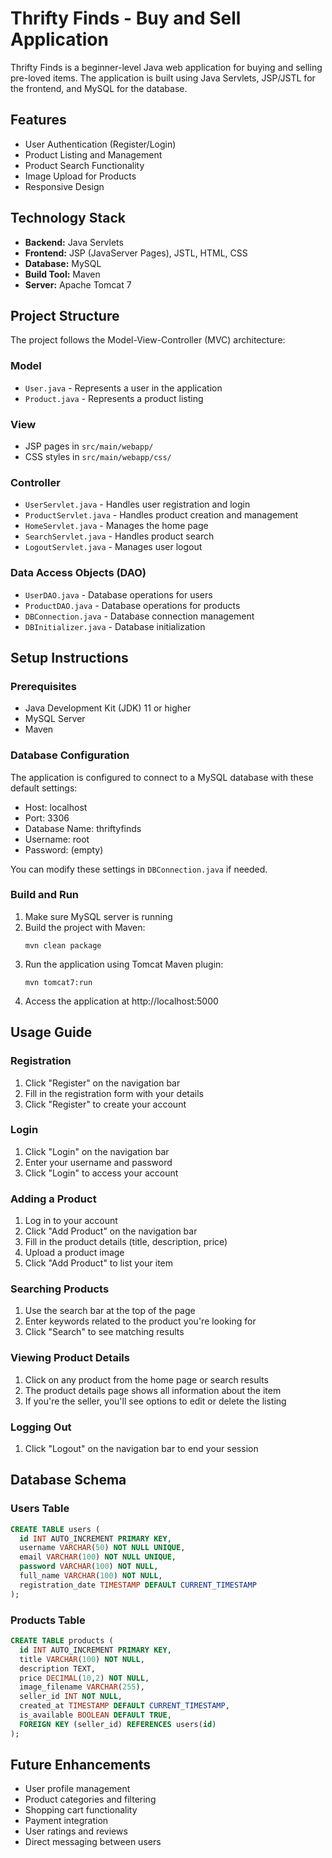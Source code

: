 # Thrifty Finds - Buy and Sell Application

Thrifty Finds is a beginner-level Java web application for buying and selling pre-loved items. The application is built using Java Servlets, JSP/JSTL for the frontend, and MySQL for the database.

## Features

- User Authentication (Register/Login)
- Product Listing and Management
- Product Search Functionality
- Image Upload for Products
- Responsive Design

## Technology Stack

- **Backend:** Java Servlets
- **Frontend:** JSP (JavaServer Pages), JSTL, HTML, CSS
- **Database:** MySQL
- **Build Tool:** Maven
- **Server:** Apache Tomcat 7

## Project Structure

The project follows the Model-View-Controller (MVC) architecture:

### Model
- `User.java` - Represents a user in the application
- `Product.java` - Represents a product listing

### View
- JSP pages in `src/main/webapp/`
- CSS styles in `src/main/webapp/css/`

### Controller
- `UserServlet.java` - Handles user registration and login
- `ProductServlet.java` - Handles product creation and management
- `HomeServlet.java` - Manages the home page
- `SearchServlet.java` - Handles product search
- `LogoutServlet.java` - Manages user logout

### Data Access Objects (DAO)
- `UserDAO.java` - Database operations for users
- `ProductDAO.java` - Database operations for products
- `DBConnection.java` - Database connection management
- `DBInitializer.java` - Database initialization

## Setup Instructions

### Prerequisites
- Java Development Kit (JDK) 11 or higher
- MySQL Server
- Maven

### Database Configuration
The application is configured to connect to a MySQL database with these default settings:
- Host: localhost
- Port: 3306
- Database Name: thriftyfinds
- Username: root
- Password: (empty)

You can modify these settings in `DBConnection.java` if needed.

### Build and Run
1. Make sure MySQL server is running
2. Build the project with Maven:
   ```
   mvn clean package
   ```
3. Run the application using Tomcat Maven plugin:
   ```
   mvn tomcat7:run
   ```
4. Access the application at http://localhost:5000

## Usage Guide

### Registration
1. Click "Register" on the navigation bar
2. Fill in the registration form with your details
3. Click "Register" to create your account

### Login
1. Click "Login" on the navigation bar
2. Enter your username and password
3. Click "Login" to access your account

### Adding a Product
1. Log in to your account
2. Click "Add Product" on the navigation bar
3. Fill in the product details (title, description, price)
4. Upload a product image
5. Click "Add Product" to list your item

### Searching Products
1. Use the search bar at the top of the page
2. Enter keywords related to the product you're looking for
3. Click "Search" to see matching results

### Viewing Product Details
1. Click on any product from the home page or search results
2. The product details page shows all information about the item
3. If you're the seller, you'll see options to edit or delete the listing

### Logging Out
1. Click "Logout" on the navigation bar to end your session

## Database Schema

### Users Table
```sql
CREATE TABLE users (
  id INT AUTO_INCREMENT PRIMARY KEY,
  username VARCHAR(50) NOT NULL UNIQUE,
  email VARCHAR(100) NOT NULL UNIQUE,
  password VARCHAR(100) NOT NULL,
  full_name VARCHAR(100) NOT NULL,
  registration_date TIMESTAMP DEFAULT CURRENT_TIMESTAMP
);
```

### Products Table
```sql
CREATE TABLE products (
  id INT AUTO_INCREMENT PRIMARY KEY,
  title VARCHAR(100) NOT NULL,
  description TEXT,
  price DECIMAL(10,2) NOT NULL,
  image_filename VARCHAR(255),
  seller_id INT NOT NULL,
  created_at TIMESTAMP DEFAULT CURRENT_TIMESTAMP,
  is_available BOOLEAN DEFAULT TRUE,
  FOREIGN KEY (seller_id) REFERENCES users(id)
);
```

## Future Enhancements

- User profile management
- Product categories and filtering
- Shopping cart functionality
- Payment integration
- User ratings and reviews
- Direct messaging between users